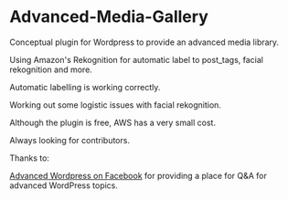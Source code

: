 # Advanced-Media-Gallery
Conceptual plugin for Wordpress to provide an advanced media library.

Using Amazon's Rekognition for automatic label to post_tags, facial rekognition and more.

Automatic labelling is working correctly.

Working out some logistic issues with facial rekognition.

Although the plugin is free, AWS has a very small cost.

Always looking for contributors.

Thanks to:

[Advanced Wordpress on Facebook](https://www.facebook.com/groups/advancedwp/) for providing a place for Q&A for advanced WordPress topics.
